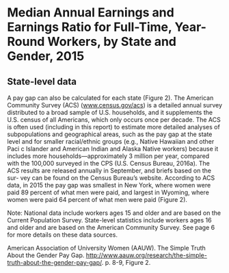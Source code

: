 # Median Annual Earnings and Earnings Ratio for Full-Time, Year-Round Workers, by State and Gender, 2015

## State-level data
A pay gap can also be calculated for each state (Figure 2). The American Community Survey (ACS) (www.census.gov/acs) is a detailed annual survey distributed to a broad sample of U.S. households, and it supplements the U.S. census of all Americans, which only occurs once per decade. The ACS is often used (including in this report) to estimate more detailed analyses of subpopulations and geographical areas, such as the pay gap at the state level and for smaller racial/ethnic groups (e.g., Native Hawaiian and other Paci c Islander and American Indian and Alaska Native workers) because it includes more households—approximately 3 million per year, compared with the 100,000 surveyed in the CPS (U.S. Census Bureau, 2016a). The ACS results are released annually in September, and briefs based on the sur- vey can be found on the Census Bureau’s website. According to ACS data, in 2015 the pay gap was smallest in New York, where women were paid 89 percent of what men were paid, and largest in Wyoming, where women were paid 64 percent of what men were paid (Figure 2).

Note: National data include workers ages 15 and older and are based on the Current Population Survey. State-level statistics include workers ages 16 and older and are based on the American Community Survey. See page 6 for more details on these data sources.

American Association of University Women (AAUW). The Simple Truth About the Gender Pay Gap. http://www.aauw.org/research/the-simple-truth-about-the-gender-pay-gap/. p. 8-9, Figure 2.
